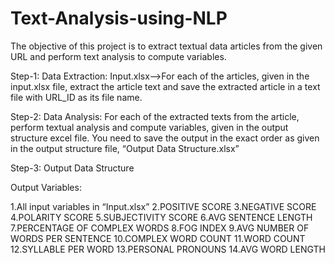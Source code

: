 # Text-Analysis-using-NLP
The objective of this project is to extract textual data articles from the given URL and perform text analysis to compute variables.

Step-1: Data Extraction: Input.xlsx-->For each of the articles, given in the input.xlsx file, extract the article text and save the extracted article in a text file with URL_ID as its file name.

Step-2: Data Analysis:
For each of the extracted texts from the article, perform textual analysis and compute variables, given in the output structure excel file. You need to save the output in the exact order as given in the output structure file, “Output Data Structure.xlsx”

Step-3: Output Data Structure

Output Variables: 

1.All input variables in “Input.xlsx”
2.POSITIVE SCORE
3.NEGATIVE SCORE
4.POLARITY SCORE
5.SUBJECTIVITY SCORE
6.AVG SENTENCE LENGTH
7.PERCENTAGE OF COMPLEX WORDS
8.FOG INDEX
9.AVG NUMBER OF WORDS PER SENTENCE
10.COMPLEX WORD COUNT
11.WORD COUNT
12.SYLLABLE PER WORD
13.PERSONAL PRONOUNS
14.AVG WORD LENGTH
